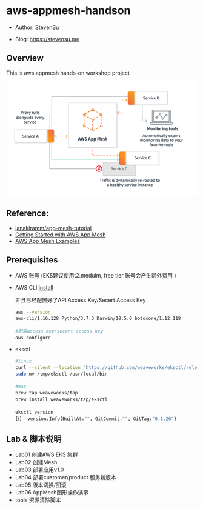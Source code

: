 # aws-appmesh-handson

* Author:	[StevenSu](mailto:suwei007@gmail.com) 

* Blog:	https://stevensu.me

## Overview 

  This is aws appmesh hands-on workshop project

![appmesh](https://github.com/stevensu1977/aws-appmesh-handson/blob/master/images/app-mesh.png?raw=true)
	
## Reference:
   * [janakiramm/app-mesh-tutorial](https://github.com/janakiramm/app-mesh-tutorial)
   * [Getting Started with AWS App Mesh](https://www.youtube.com/watch?v=I6aIp0AmIC0)
   * [AWS App Mesh Examples](https://github.com/aws/aws-app-mesh-examples)
	
## Prerequisites

   * AWS 账号 (EKS建议使用t2.meduim, free tier 账号会产生额外费用 )
   * AWS CLI
     [install](https://docs.aws.amazon.com/cli/latest/userguide/cli-chap-install.html)
     
     并且已经配置好了API Access Key/Secert Access Key
     
     ```bash
     aws --version
     aws-cli/1.16.128 Python/3.7.3 Darwin/18.5.0 botocore/1.12.118     
     
     #配置access key/secert access key
     aws configure
     ```
     
   * eksctl 
     
     ```bash
     #linux
     curl --silent --location "https://github.com/weaveworks/eksctl/releases/download/latest_release/eksctl_$(uname -s)_amd64.tar.gz" | tar xz -C /tmp
     sudo mv /tmp/eksctl /usr/local/bin
     
     #mac
     brew tap weaveworks/tap
     brew install weaveworks/tap/eksctl
	  
     eksctl version
     [ℹ]  version.Info{BuiltAt:"", GitCommit:"", GitTag:"0.1.26"}
     ```

## Lab & 脚本说明

   * Lab01 创建AWS EKS 集群
   * Lab02 创建Mesh 
   * Lab03 部署应用v1.0 
   * Lab04 部署customer/product 服务新版本
   * Lab05 版本切换/回滚
   * Lab06 AppMesh图形操作演示
   * tools 资源清除脚本

	